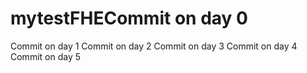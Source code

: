 # mytestFHECommit on day 0
Commit on day 1
Commit on day 2
Commit on day 3
Commit on day 4
Commit on day 5
